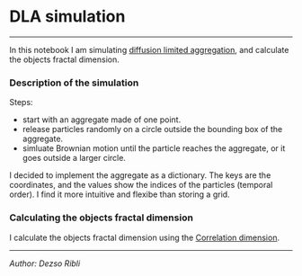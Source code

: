 # DLA simulation

---

In this notebook I am simulating [diffusion limited aggregation](https://en.wikipedia.org/wiki/Diffusion-limited_aggregation), and calculate the objects fractal dimension.


### Description of the simulation

Steps:

- start with an aggregate made of one point.
- release particles randomly on a circle outside the bounding box of the aggregate.
- simluate Brownian motion until the particle reaches the aggregate, or it goes outside a larger circle.

I decided to implement the aggregate as a dictionary. The keys are the coordinates, and the values show the indices of the particles (temporal order). I find it more intuitive and flexibe than storing a grid.

### Calculating the objects  fractal dimension

I calculate the objects fractal dimension using the [Correlation dimension](https://en.wikipedia.org/wiki/Correlation_dimension).

---

*Author: Dezso Ribli*